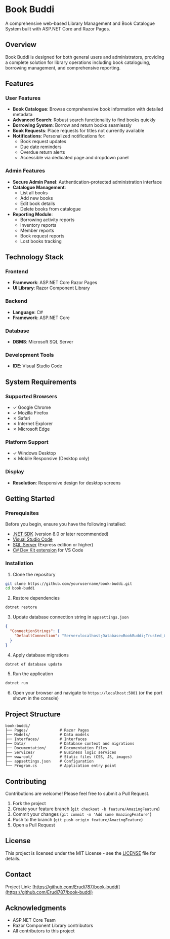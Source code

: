 # Book Buddi

A comprehensive web-based Library Management and Book Catalogue System built with ASP.NET Core and Razor Pages.

## Overview

Book Buddi is designed for both general users and administrators, providing a complete solution for library operations including book cataloguing, borrowing management, and comprehensive reporting.

## Features

### User Features
- **Book Catalogue**: Browse comprehensive book information with detailed metadata
- **Advanced Search**: Robust search functionality to find books quickly
- **Borrowing System**: Borrow and return books seamlessly
- **Book Requests**: Place requests for titles not currently available
- **Notifications**: Personalized notifications for:
  - Book request updates
  - Due date reminders
  - Overdue return alerts
  - Accessible via dedicated page and dropdown panel

### Admin Features
- **Secure Admin Panel**: Authentication-protected administration interface
- **Catalogue Management**:
  - List all books
  - Add new books
  - Edit book details
  - Delete books from catalogue
- **Reporting Module**:
  - Borrowing activity reports
  - Inventory reports
  - Member reports
  - Book request reports
  - Lost books tracking

## Technology Stack

### Frontend
- **Framework**: ASP.NET Core Razor Pages
- **UI Library**: Razor Component Library

### Backend
- **Language**: C#
- **Framework**: ASP.NET Core

### Database
- **DBMS**: Microsoft SQL Server

### Development Tools
- **IDE**: Visual Studio Code

## System Requirements

### Supported Browsers
- ✓ Google Chrome
- ✓ Mozilla Firefox
- ✗ Safari
- ✗ Internet Explorer
- ✗ Microsoft Edge

### Platform Support
- ✓ Windows Desktop
- ✗ Mobile Responsive (Desktop only)

### Display
- **Resolution**: Responsive design for desktop screens

## Getting Started

### Prerequisites

Before you begin, ensure you have the following installed:
- [.NET SDK](https://dotnet.microsoft.com/download) (version 8.0 or later recommended)
- [Visual Studio Code](https://code.visualstudio.com/)
- [SQL Server](https://www.microsoft.com/en-us/sql-server/sql-server-downloads) (Express edition or higher)
- [C# Dev Kit extension](https://marketplace.visualstudio.com/items?itemName=ms-dotnettools.csdevkit) for VS Code

### Installation

1. Clone the repository
```bash
git clone https://github.com/yourusername/book-buddi.git
cd book-buddi
```

2. Restore dependencies
```bash
dotnet restore
```

3. Update database connection string in `appsettings.json`
```json
{
  "ConnectionStrings": {
    "DefaultConnection": "Server=localhost;Database=BookBuddi;Trusted_Connection=True;TrustServerCertificate=True"
  }
}
```

4. Apply database migrations
```bash
dotnet ef database update
```

5. Run the application
```bash
dotnet run
```

6. Open your browser and navigate to `https://localhost:5001` (or the port shown in the console)

## Project Structure

```
book-buddi/
├── Pages/              # Razor Pages
├── Models/             # Data models
├── Interfaces/         # Interfaces
├── Data/               # Database context and migrations
├── Documentation/      # Documentation Files
├── Services/           # Business logic services
├── wwwroot/            # Static files (CSS, JS, images)
├── appsettings.json    # Configuration
└── Program.cs          # Application entry point
```

## Contributing

Contributions are welcome! Please feel free to submit a Pull Request.

1. Fork the project
2. Create your feature branch (`git checkout -b feature/AmazingFeature`)
3. Commit your changes (`git commit -m 'Add some AmazingFeature'`)
4. Push to the branch (`git push origin feature/AmazingFeature`)
5. Open a Pull Request

## License

This project is licensed under the MIT License - see the [LICENSE](LICENSE) file for details.

## Contact

Project Link: [https://github.com/Erudi787/book-buddi](https://github.com/Erudi787/book-buddi)

## Acknowledgments

- ASP.NET Core Team
- Razor Component Library contributors
- All contributors to this project
